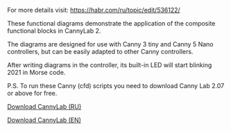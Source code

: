 For more details visit: https://habr.com/ru/topic/edit/536122/

These functional diagrams demonstrate the application of the composite functional blocks in CannyLab 2.

The diagrams are designed for use with Canny 3 tiny and Canny 5 Nano controllers, but can be easily adapted to other Canny controllers.

After writing diagrams in the controller, its built-in LED will start blinking 2021 in Morse code.

P.S. To run these Canny (cfd) scripts you need to download Canny Lab 2.07 or above for free.
  
  [Download CannyLab (RU)](https://canny.ru/downloads/)  
  
  [Download CannyLab (EN)](https://www.cannylogic.com/downloads/)   
